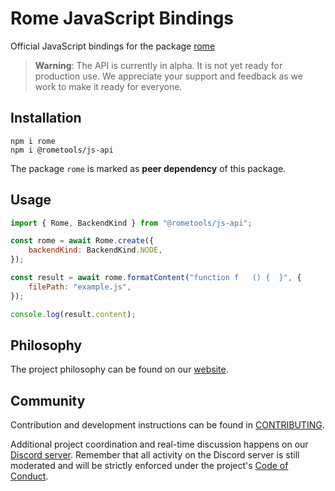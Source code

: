 # Rome JavaScript Bindings

Official JavaScript bindings for the package [rome](https://www.npmjs.com/package/rome)

> **Warning**:
> The API is currently in alpha. It is not yet ready for production use. We appreciate your support and feedback as we work to make it ready for everyone.

## Installation

```shell
npm i rome
npm i @rometools/js-api
```

The package `rome` is marked as **peer dependency** of this package.

## Usage

```js
import { Rome, BackendKind } from "@rometools/js-api";

const rome = await Rome.create({
	backendKind: BackendKind.NODE,
});

const result = await rome.formatContent("function f   () {  }", {
	filePath: "example.js",
});

console.log(result.content);
```

## Philosophy

The project philosophy can be found on our [website](https://docs.rome.tools/internals/philosophy/).

## Community

Contribution and development instructions can be found in [CONTRIBUTING](../../CONTRIBUTING.md).

Additional project coordination and real-time discussion happens on our [Discord server](https://discord.gg/rome). Remember that all activity on the Discord server is still moderated and will be strictly enforced under the project's [Code of Conduct](../../CODE_OF_CONDUCT.md).
